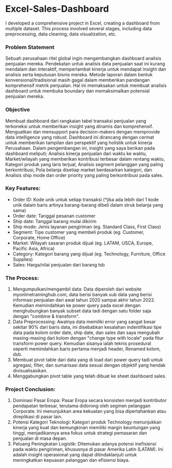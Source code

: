 # Excel-Sales-Dashboard
I developed a comprehensive project in Excel, creating a dashboard from multiple dataset. This process involved several stages, including  data preprocessing, data cleaning, data visualization, etc.


### Problem Statement
Sebuah perusahaan ritel global ingin mengembangkan dashboard analisis penjualan mereka. Pendekatan untuk analisis data penjualan saat ini kurang mendalam dan interaktif, memperlambat kinerja untuk mendapat insight dan analisis serta keputusan bisnis mereka. Metode laporan dalam bentuk konvensional/tradisional masih gagal dalam memberikan pandangan komprehensif metrik penjualan. Hal ini memaksakan untuk membuat analisis dashboard untuk membuka boundary dan memaksimalkan potensial penjualan mereka.
### Objective
Membuat dashboard dari rangkaian tabel transaksi penjualan yang terkoneksi untuk memberikan insight yang dinamis dan komprehensif. Menguatkan dan mensupport para decision-makers dengan memprovide data intelligence yang robust. Dashboard ini dirancang dengan cermat untuk memberikan tampilan dan perspektif yang holistik untuk kinerja Perusahaan. Dalam pengembangan ini, insight yang saya berikan pada dashboard meliputi; Analisis kinerja penjualan dari waktu ke waktu, Market/wilayah yang memberikan kontribusi terbesar dalam rentang waktu, Kategori produk yang laris terjual, Analisis segment pelanggan yang paling berkontribusi, Pola belanja disetiap market berdasarkan kategori, dan Analisis ship mode dan order priority yang paling berkontribusi pada sales.
### Key Features:
- Order ID: Kode unik untuk setiap transaksi (*jika ada lebih dari 1 kode unik dalam baris artinya barang-barang dibeli dalam struk belanja yang sama)
- Order date: Tanggal pesanan customer
- Ship date: Tanggal barang mulai dikirim
- Ship mode: Jenis layanan pengiriman (eg. Standard Class, First Class)
- Segment: Tipe customer yang membeli produk (eg. Customer, Corporate, Home Office)
- Market: Wilayah sasaran produk dijual (eg. LATAM, USCA, Europe, Pacific Asia, Africa)
- Category: Kategori barang yang dijual (eg. Technology, Furniture, Office Supplies)
- Sales: Harga/nilai penjualan dari barang tsb

### The Process:
1. Mengumpulkan/mengambil data: Data diperoleh dari website myonlinetraininghub.com, data berisi banyak sub data yang berisi informasi penjualan dari awal tahun 2020 sampai  akhir tahun 2022. Kemudian memindahkan ke power query pada excel dengan menghubungkan banyak subset data tadi dengan satu folder saja dengan "combine & transform".
2. Data Preprocessing: Awalnya data memiliki error yang sangat besar sekitar 90% dari baris data, ini disebabkan kesalahan indentifikasi tipe data pada kolom order date, ship date, dan sales dan saya mengubah masing-masing dari kolom dengan "change type with locale" pada fitur transform power query. Kemudian sisanya ialah teknis prosedural seperti memindahkan baris pertama menjadi header, Renamed kolom, dsb.
3. Membuat pivot table dari data yang di load dari power query tadi untuk agregasi, filter, dan sumarisasi data sesuai dengan objektif yang hendak divisualisasikan.
4. Menggabungkan pivot table yang telah dibuat ke sheet dashboard sales.

### Project Conclusion:
1. Dominasi Pasar Eropa: Pasar Eropa secara konsisten menjadi kontributor pendapatan terbesar, terutama didorong oleh segmen pelanggan Corporate. Ini menunjukkan area kekuatan yang bisa dipertahankan atau direplikasi di pasar lain.
2. Potensi Kategori Teknologi: Kategori produk Technology menunjukkan kinerja yang kuat dan kemungkinan memiliki margin keuntungan yang tinggi, menjadikannya area fokus untuk strategi pemasaran dan penjualan di masa depan.
3. Peluang Peningkatan Logistik: Ditemukan adanya potensi inefisiensi pada waktu pengiriman, khususnya di pasar Amerika Latin (LATAM). Ini adalah insight operasional yang dapat ditindaklanjuti untuk meningkatkan kepuasan pelanggan dan efisiensi biaya.

